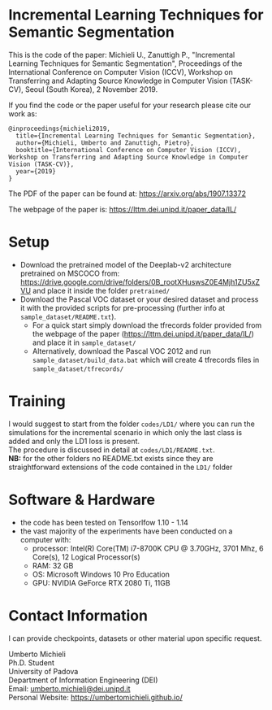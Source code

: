 # Incremental Learning Techniques for Semantic Segmentation

This is the code of the paper: 
Michieli U., Zanuttigh P., "Incremental Learning Techniques for Semantic Segmentation", Proceedings of the International Conference on Computer Vision (ICCV), Workshop on Transferring and Adapting Source Knowledge in Computer Vision (TASK-CV), Seoul (South Korea), 2 November 2019.


If you find the code or the paper useful for your research please cite our work as:

```
@inproceedings{michieli2019,
  title={Incremental Learning Techniques for Semantic Segmentation},
  author={Michieli, Umberto and Zanuttigh, Pietro},
  booktitle={International Conference on Computer Vision (ICCV), Workshop on Transferring and Adapting Source Knowledge in Computer Vision (TASK-CV)},
  year={2019}
}
```

The PDF of the paper can be found at: https://arxiv.org/abs/1907.13372

The webpage of the paper is: https://lttm.dei.unipd.it/paper_data/IL/

# Setup
- Download the pretrained model of the Deeplab-v2 architecture pretrained on MSCOCO from: https://drive.google.com/drive/folders/0B_rootXHuswsZ0E4Mjh1ZU5xZVU and place it inside the folder ```pretrained/```
- Download the Pascal VOC dataset or your desired dataset and process it with the provided scripts for pre-processing (further info at ```sample_dataset/README.txt```).
	- For a quick start simply download the tfrecords folder provided from the webpage of the paper (https://lttm.dei.unipd.it/paper_data/IL/) and place it in ```sample_dataset/```
	- Alternatively, download the Pascal VOC 2012 and run ```sample_dataset/build_data.bat``` which will create 4 tfrecords files in ```sample_dataset/tfrecords/```


# Training
I would suggest to start from the folder ```codes/LD1/``` where you can run the simulations for the incremental scenario in which only the last class is added and only the LD1 loss is present.   
The procedure is discussed in detail at ```codes/LD1/README.txt```.   
**NB:** for the other folders no README.txt exists since they are straightforward extensions of the code contained in the ```LD1/``` folder


# Software & Hardware
- the code has been tested on Tensorlfow 1.10 - 1.14
- the vast majority of the experiments have been conducted on a computer with:
	- processor: Intel(R) Core(TM) i7-8700K CPU @ 3.70GHz, 3701 Mhz, 6 Core(s), 12 Logical Processor(s)
	- RAM: 32 GB
	- OS: Microsoft Windows 10 Pro Education
	- GPU: NVIDIA GeForce RTX 2080 Ti, 11GB


# Contact Information

I can provide checkpoints, datasets or other material upon specific request.

Umberto Michieli   
Ph.D. Student  
University of Padova  
Department of Information Engineering (DEI)  
Email: umberto.michieli@dei.unipd.it  
Personal Website: https://umbertomichieli.github.io/  
